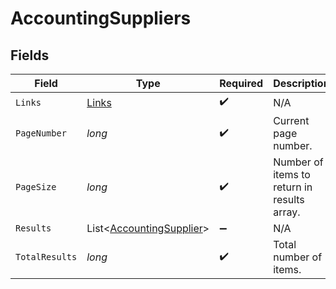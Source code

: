 # AccountingSuppliers


## Fields

| Field                                                                 | Type                                                                  | Required                                                              | Description                                                           |
| --------------------------------------------------------------------- | --------------------------------------------------------------------- | --------------------------------------------------------------------- | --------------------------------------------------------------------- |
| `Links`                                                               | [Links](../../models/shared/Links.md)                                 | :heavy_check_mark:                                                    | N/A                                                                   |
| `PageNumber`                                                          | *long*                                                                | :heavy_check_mark:                                                    | Current page number.                                                  |
| `PageSize`                                                            | *long*                                                                | :heavy_check_mark:                                                    | Number of items to return in results array.                           |
| `Results`                                                             | List<[AccountingSupplier](../../models/shared/AccountingSupplier.md)> | :heavy_minus_sign:                                                    | N/A                                                                   |
| `TotalResults`                                                        | *long*                                                                | :heavy_check_mark:                                                    | Total number of items.                                                |